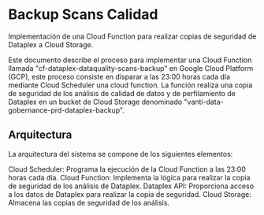 # Backup Scans Calidad

Implementación de una Cloud Function para realizar copias de seguridad de Dataplex a Cloud Storage.


Este documento describe el proceso para implementar una Cloud Function llamada "cf-dataplex-dataquality-scans-backup" en Google Cloud Platform (GCP), este proceso consiste en disparar a las 23:00 horas cada día mediante Cloud Scheduler una cloud function. La función realiza una copia de seguridad de los análisis de calidad de datos y de perfilamiento de Dataplex en un bucket de Cloud Storage denominado "vanti-data-gobernance-prd-dataplex-backup".

## Arquitectura

La arquitectura del sistema se compone de los siguientes elementos:

Cloud Scheduler: Programa la ejecución de la Cloud Function a las 23:00 horas cada día.
Cloud Function: Implementa la lógica para realizar la copia de seguridad de los análisis de Dataplex.
Dataplex API: Proporciona acceso a los datos de Dataplex para realizar la copia de seguridad.
Cloud Storage: Almacena las copias de seguridad de los análisis.